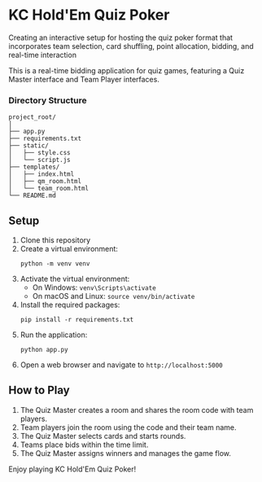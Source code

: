 
# KC Hold'Em Quiz Poker

Creating an interactive setup for hosting the quiz poker format that incorporates team selection, card shuffling, point allocation, bidding, and real-time interaction

This is a real-time bidding application for quiz games, featuring a Quiz Master interface and Team Player interfaces.

### Directory Structure

```
project_root/
│
├── app.py
├── requirements.txt
├── static/
│   ├── style.css
│   └── script.js
├── templates/
│   ├── index.html
│   ├── qm_room.html
│   └── team_room.html
└── README.md

```


## Setup

1. Clone this repository
2. Create a virtual environment:
   ```
   python -m venv venv
   ```
3. Activate the virtual environment:
   - On Windows: `venv\Scripts\activate`
   - On macOS and Linux: `source venv/bin/activate`
4. Install the required packages:
   ```
   pip install -r requirements.txt
   ```
5. Run the application:
   ```
   python app.py
   ```
6. Open a web browser and navigate to `http://localhost:5000`

## How to Play

1. The Quiz Master creates a room and shares the room code with team players.
2. Team players join the room using the code and their team name.
3. The Quiz Master selects cards and starts rounds.
4. Teams place bids within the time limit.
5. The Quiz Master assigns winners and manages the game flow.

Enjoy playing KC Hold'Em Quiz Poker!